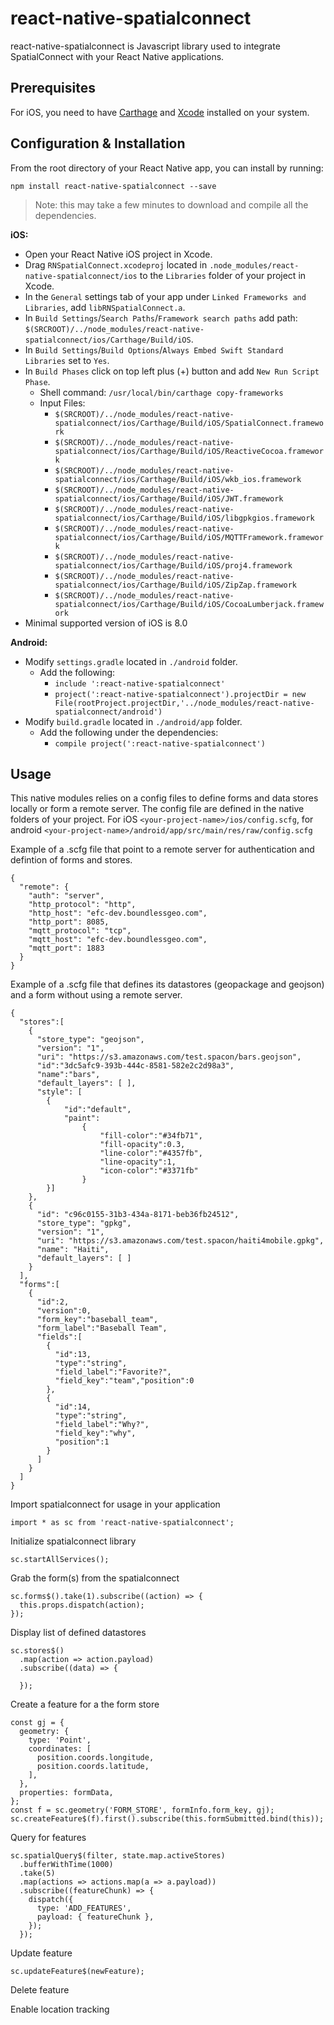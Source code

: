 # react-native-spatialconnect

react-native-spatialconnect is Javascript library used to integrate SpatialConnect with your React Native applications. 

## Prerequisites 
For iOS, you need to have [Carthage](https://github.com/Carthage/Carthage) and [Xcode](https://developer.apple.com/xcode/) installed on your system. 

## Configuration & Installation

From the root directory of your React Native app, you can install by running:

```
npm install react-native-spatialconnect --save
```

> Note: this may take a few minutes to download and compile all the dependencies.

**iOS:**
* Open your React Native iOS project in Xcode.
* Drag `RNSpatialConnect.xcodeproj` located in `.node_modules/react-native-spatialconnect/ios`
  to the `Libraries` folder of your project in Xcode.
* In the `General` settings tab of your app under `Linked Frameworks and Libraries`, add `libRNSpatialConnect.a`.
* In `Build Settings`/`Search Paths`/`Framework search paths` add path: `$(SRCROOT)/../node_modules/react-native-spatialconnect/ios/Carthage/Build/iOS`.
* In `Build Settings`/`Build Options`/`Always Embed Swift Standard Libraries` set to `Yes`.
* In `Build Phases` click on top left plus (+) button and add `New Run Script Phase`.
  * Shell command: `/usr/local/bin/carthage copy-frameworks`
  * Input Files:
    * `$(SRCROOT)/../node_modules/react-native-spatialconnect/ios/Carthage/Build/iOS/SpatialConnect.framework`
    * `$(SRCROOT)/../node_modules/react-native-spatialconnect/ios/Carthage/Build/iOS/ReactiveCocoa.framework`
    * `$(SRCROOT)/../node_modules/react-native-spatialconnect/ios/Carthage/Build/iOS/wkb_ios.framework`
    * `$(SRCROOT)/../node_modules/react-native-spatialconnect/ios/Carthage/Build/iOS/JWT.framework`
    * `$(SRCROOT)/../node_modules/react-native-spatialconnect/ios/Carthage/Build/iOS/libgpkgios.framework`
    * `$(SRCROOT)/../node_modules/react-native-spatialconnect/ios/Carthage/Build/iOS/MQTTFramework.framework`
    * `$(SRCROOT)/../node_modules/react-native-spatialconnect/ios/Carthage/Build/iOS/proj4.framework`
    * `$(SRCROOT)/../node_modules/react-native-spatialconnect/ios/Carthage/Build/iOS/ZipZap.framework`
    * `$(SRCROOT)/../node_modules/react-native-spatialconnect/ios/Carthage/Build/iOS/CocoaLumberjack.framework`
* Minimal supported version of iOS is 8.0

**Android:**
* Modify `settings.gradle` located in `./android` folder.
  * Add the following:
    * `include ':react-native-spatialconnect'`
    * `project(':react-native-spatialconnect').projectDir = new File(rootProject.projectDir,'../node_modules/react-native-spatialconnect/android')`
* Modify `build.gradle` located in `./android/app` folder.
  * Add the following under the dependencies:
    * `compile project(':react-native-spatialconnect')`

## Usage

This native modules relies on a config files to define forms and data stores locally or form a remote server.  The config file are defined in the native folders of your project.  For iOS `<your-project-name>/ios/config.scfg`, for android `<your-project-name>/android/app/src/main/res/raw/config.scfg`

Example of a .scfg file that point to a remote server for authentication and defintion of forms and stores.
```
{
  "remote": {
    "auth": "server",
    "http_protocol": "http",
    "http_host": "efc-dev.boundlessgeo.com",
    "http_port": 8085,
    "mqtt_protocol": "tcp",
    "mqtt_host": "efc-dev.boundlessgeo.com",
    "mqtt_port": 1883
  }
}
``` 

Example of a .scfg file that defines its datastores (geopackage and geojson) and a form without using a remote server.
```
{
  "stores":[
    {
      "store_type": "geojson",
      "version": "1",
      "uri": "https://s3.amazonaws.com/test.spacon/bars.geojson",
      "id":"3dc5afc9-393b-444c-8581-582e2c2d98a3",
      "name":"bars",
      "default_layers": [ ],
      "style": [
        {
            "id":"default",
            "paint":
                {
                    "fill-color":"#34fb71",
                    "fill-opacity":0.3,
                    "line-color":"#4357fb",
                    "line-opacity":1,
                    "icon-color":"#3371fb"
                }
        }]
    },
    {
      "id": "c96c0155-31b3-434a-8171-beb36fb24512",
      "store_type": "gpkg",
      "version": "1",
      "uri": "https://s3.amazonaws.com/test.spacon/haiti4mobile.gpkg",
      "name": "Haiti",
      "default_layers": [ ]
    }
  ],
  "forms":[
    {
      "id":2,
      "version":0,
      "form_key":"baseball_team",
      "form_label":"Baseball Team",
      "fields":[
        {
          "id":13,
          "type":"string",
          "field_label":"Favorite?",
          "field_key":"team","position":0
        },
        {
          "id":14,
          "type":"string",
          "field_label":"Why?",
          "field_key":"why",
          "position":1
        }
      ]
    }
  ]
}
```

Import spatialconnect for usage in your application

```
import * as sc from 'react-native-spatialconnect';
```

Initialize spatialconnect library
```
sc.startAllServices();
```

Grab the form(s) from the spatialconnect

```
sc.forms$().take(1).subscribe((action) => {
  this.props.dispatch(action);
});
```

Display list of defined datastores
```
sc.stores$()
  .map(action => action.payload)
  .subscribe((data) => {

  });
```
Create a feature for a the form store
```
const gj = {
  geometry: {
    type: 'Point',
    coordinates: [
      position.coords.longitude,
      position.coords.latitude,
    ],
  },
  properties: formData,
};
const f = sc.geometry('FORM_STORE', formInfo.form_key, gj);
sc.createFeature$(f).first().subscribe(this.formSubmitted.bind(this));
```

Query for features
```
sc.spatialQuery$(filter, state.map.activeStores)
  .bufferWithTime(1000)
  .take(5)
  .map(actions => actions.map(a => a.payload))
  .subscribe((featureChunk) => {
    dispatch({
      type: 'ADD_FEATURES',
      payload: { featureChunk },
    });
  });
```

Update feature
```
sc.updateFeature$(newFeature);
```

Delete feature

Enable location tracking



